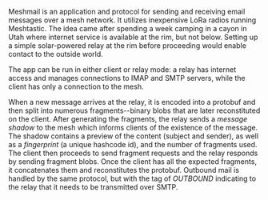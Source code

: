Meshmail is an application and protocol for sending and receiving email messages over a mesh network. It utilizes inexpensive LoRa radios running Meshtastic. The idea came after spending a week camping in a cayon in Utah where internet service is available at the rim, but not below. Setting up a simple solar-powered relay at the rim before proceeding would enable contact to the outside world.

The app can be run in either client or relay mode: a relay has internet access and manages connections to IMAP and SMTP servers, while the client has only a connection to the mesh.

When a new message arrives at the relay, it is encoded into a protobuf and then split into numerous fragments--binary blobs that are later reconstituted on the client. After generating the fragments, the relay sends a *message shadow* to the mesh which informs clients of the existence of the message. The shadow contains a preview of the content (subject and sender), as well as a *fingerprint* (a unique hashcode id), and the number of fragments used. The client then proceeds to send fragment requests and the relay responds by sending fragment blobs. Once the client has all the expected fragments, it concatenates them and reconstitutes the protobuf. Outbound mail is handled by the same protocol, but with the tag of *OUTBOUND* indicating to the relay that it needs to be  transmitted over SMTP.

